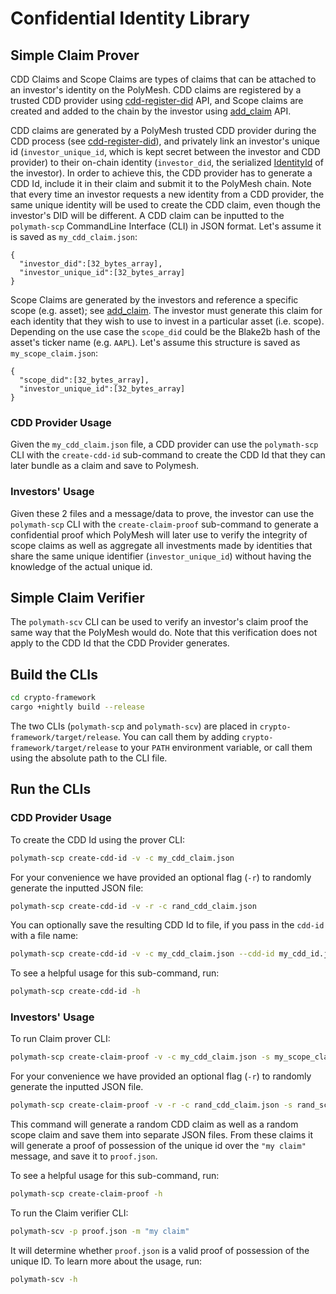 # Confidential Identity Library

## Simple Claim Prover
CDD Claims and Scope Claims are types of claims that can be attached to an investor's identity on the PolyMesh.
CDD claims are registered by a trusted CDD provider using [cdd-register-did][cdd-register-did] API, and Scope
claims are created and added to the chain by the investor using [add_claim][add-claim] API.

CDD claims are generated by a PolyMesh trusted CDD provider during the CDD process (see
[cdd-register-did][cdd-register-did]), and privately link an investor's unique id (`investor_unique_id`, which
is kept secret between the investor and CDD provider) to their on-chain identity (`investor_did`, the serialized
[IdentityId][IdentityId] of the investor). In order to achieve this, the CDD provider has to generate a CDD Id,
include it in their claim and submit it to the PolyMesh chain.
Note that every time an investor requests a new identity from a CDD provider, the same unique identity will be
used to create the CDD claim, even though the investor's DID will be different. A CDD claim can be inputted to
the `polymath-scp` CommandLine Interface (CLI) in JSON format. Let's assume it is saved as `my_cdd_claim.json`:
```
{
  "investor_did":[32_bytes_array],
  "investor_unique_id":[32_bytes_array]
}
```

Scope Claims are generated by the investors and reference a specific scope (e.g. asset); see [add_claim][add-claim].
The investor must generate this claim for each identity that they wish to use to invest in a particular asset
(i.e. scope). Depending on the use case the `scope_did` could be the Blake2b hash of the asset's ticker name
(e.g. `AAPL`). Let's assume this structure is saved as `my_scope_claim.json`:
```
{
  "scope_did":[32_bytes_array],
  "investor_unique_id":[32_bytes_array]
}
```

### CDD Provider Usage
Given the `my_cdd_claim.json` file, a CDD provider can use the `polymath-scp` CLI with the `create-cdd-id` sub-command
to create the CDD Id that they can later bundle as a claim and save to Polymesh.

### Investors' Usage

Given these 2 files and a message/data to prove, the investor can use the `polymath-scp` CLI with the
`create-claim-proof` sub-command to generate a confidential proof which PolyMesh will later use to verify the integrity
of scope claims as well as aggregate all investments made by identities that share the same
unique identifier (`investor_unique_id`) without having the knowledge of the actual unique id.

## Simple Claim Verifier
The `polymath-scv` CLI can be used to verify an investor's claim proof the same way that the PolyMesh would do.
Note that this verification does not apply to the CDD Id that the CDD Provider generates.

## Build the CLIs

```bash
cd crypto-framework
cargo +nightly build --release
```

The two CLIs (`polymath-scp` and `polymath-scv`) are placed in `crypto-framework/target/release`. You can
call them by adding `crypto-framework/target/release` to your `PATH` environment variable,
or call them using the absolute path to the CLI file.

## Run the CLIs
### CDD Provider Usage
To create the CDD Id using the prover CLI:
```bash
polymath-scp create-cdd-id -v -c my_cdd_claim.json
```
For your convenience we have provided an optional flag (`-r`) to randomly generate the inputted JSON file:
```bash
polymath-scp create-cdd-id -v -r -c rand_cdd_claim.json
```
You can optionally save the resulting CDD Id to file, if you pass in the `cdd-id` with a file name:
```bash
polymath-scp create-cdd-id -v -c my_cdd_claim.json --cdd-id my_cdd_id.json
```
To see a helpful usage for this sub-command, run:
```bash
polymath-scp create-cdd-id -h
```

### Investors' Usage
To run Claim prover CLI:
```bash
polymath-scp create-claim-proof -v -c my_cdd_claim.json -s my_scope_claim.json -p proof.json -m "my claim"
```
For your convenience we have provided an optional flag (`-r`) to randomly generate the inputted JSON file.
```bash
polymath-scp create-claim-proof -v -r -c rand_cdd_claim.json -s rand_scope_claim.json -p proof.json -m "my claim"
```
This command will generate a random CDD claim as well as a random scope claim and save them into separate JSON files.
From these claims it will generate a proof of possession of the unique id over the `"my claim"` message, and save
it to `proof.json`.

To see a helpful usage for this sub-command, run:
```bash
polymath-scp create-claim-proof -h
```

To run the Claim verifier CLI:

```bash
polymath-scv -p proof.json -m "my claim"
```

It will determine whether `proof.json` is a valid proof of possession of the unique ID.
To learn more about the usage, run:

```bash
polymath-scv -h
```

[cdd-register-did]: https://docs.polymesh.live/pallet_identity/enum.Call.html#variant.cdd_register_did
[IdentityId]: https://docs.polymesh.live/polymesh_primitives/identity_id/struct.IdentityId.html
[add-claim]: https://docs.polymesh.live/pallet_identity/enum.Call.html#variant.add_claim
